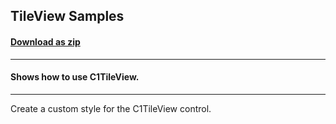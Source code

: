 ## TileView Samples
#### [Download as zip](https://grapecity.github.io/DownGit/#/home?url=https://github.com/GrapeCity/ComponentOne-WPF-Samples/tree/master/NET_4.5.2/C1.WPF.TileView/CS/TileViewSamples)
____
#### Shows how to use C1TileView.
____
Create a custom style for the C1TileView control.

